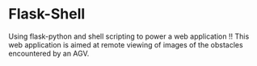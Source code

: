 # Flask-Shell
Using flask-python and shell scripting to power a web application !!
This web application is aimed at remote viewing of images of the obstacles encountered by an AGV.  
